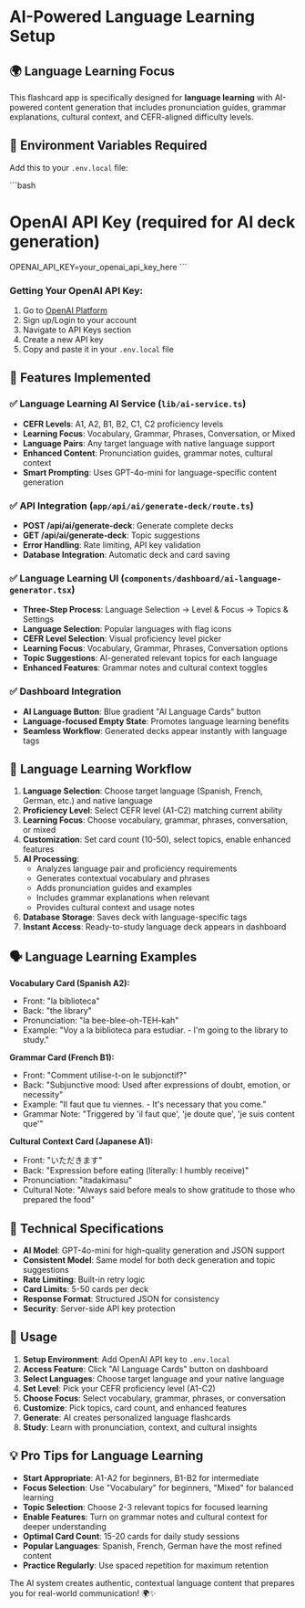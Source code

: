 # AI-Powered Language Learning Setup

## 🌍 Language Learning Focus

This flashcard app is specifically designed for **language learning** with AI-powered content generation that includes pronunciation guides, grammar explanations, cultural context, and CEFR-aligned difficulty levels.

## 🔑 Environment Variables Required

Add this to your `.env.local` file:

\`\`\`bash
# OpenAI API Key (required for AI deck generation)
OPENAI_API_KEY=your_openai_api_key_here
\`\`\`

### Getting Your OpenAI API Key:
1. Go to [OpenAI Platform](https://platform.openai.com/)
2. Sign up/Login to your account
3. Navigate to API Keys section
4. Create a new API key
5. Copy and paste it in your `.env.local` file

## 🎯 Features Implemented

### ✅ **Language Learning AI Service** (`lib/ai-service.ts`)
- **CEFR Levels**: A1, A2, B1, B2, C1, C2 proficiency levels
- **Learning Focus**: Vocabulary, Grammar, Phrases, Conversation, or Mixed
- **Language Pairs**: Any target language with native language support
- **Enhanced Content**: Pronunciation guides, grammar notes, cultural context
- **Smart Prompting**: Uses GPT-4o-mini for language-specific content generation

### ✅ **API Integration** (`app/api/ai/generate-deck/route.ts`)
- **POST /api/ai/generate-deck**: Generate complete decks
- **GET /api/ai/generate-deck**: Topic suggestions
- **Error Handling**: Rate limiting, API key validation
- **Database Integration**: Automatic deck and card saving

### ✅ **Language Learning UI** (`components/dashboard/ai-language-generator.tsx`)
- **Three-Step Process**: Language Selection → Level & Focus → Topics & Settings
- **Language Selection**: Popular languages with flag icons
- **CEFR Level Selection**: Visual proficiency level picker
- **Learning Focus**: Vocabulary, Grammar, Phrases, Conversation options
- **Topic Suggestions**: AI-generated relevant topics for each language
- **Enhanced Features**: Grammar notes and cultural context toggles

### ✅ **Dashboard Integration**
- **AI Language Button**: Blue gradient "AI Language Cards" button
- **Language-focused Empty State**: Promotes language learning benefits
- **Seamless Workflow**: Generated decks appear instantly with language tags

## 🔄 Language Learning Workflow

1. **Language Selection**: Choose target language (Spanish, French, German, etc.) and native language
2. **Proficiency Level**: Select CEFR level (A1-C2) matching current ability
3. **Learning Focus**: Choose vocabulary, grammar, phrases, conversation, or mixed
4. **Customization**: Set card count (10-50), select topics, enable enhanced features
5. **AI Processing**: 
   - Analyzes language pair and proficiency requirements
   - Generates contextual vocabulary and phrases
   - Adds pronunciation guides and examples
   - Includes grammar explanations when relevant
   - Provides cultural context and usage notes
6. **Database Storage**: Saves deck with language-specific tags
7. **Instant Access**: Ready-to-study language deck appears in dashboard

## 🗣️ Language Learning Examples

**Vocabulary Card (Spanish A2):**
- Front: "la biblioteca"
- Back: "the library"
- Pronunciation: "la bee-blee-oh-TEH-kah"
- Example: "Voy a la biblioteca para estudiar. - I'm going to the library to study."

**Grammar Card (French B1):**
- Front: "Comment utilise-t-on le subjonctif?"
- Back: "Subjunctive mood: Used after expressions of doubt, emotion, or necessity"
- Example: "Il faut que tu viennes. - It's necessary that you come."
- Grammar Note: "Triggered by 'il faut que', 'je doute que', 'je suis content que'"

**Cultural Context Card (Japanese A1):**
- Front: "いただきます"
- Back: "Expression before eating (literally: I humbly receive)"
- Pronunciation: "itadakimasu"
- Cultural Note: "Always said before meals to show gratitude to those who prepared the food"

## 🔧 Technical Specifications

- **AI Model**: GPT-4o-mini for high-quality generation and JSON support
- **Consistent Model**: Same model for both deck generation and topic suggestions
- **Rate Limiting**: Built-in retry logic
- **Card Limits**: 5-50 cards per deck
- **Response Format**: Structured JSON for consistency
- **Security**: Server-side API key protection

## 🚀 Usage

1. **Setup Environment**: Add OpenAI API key to `.env.local`
2. **Access Feature**: Click "AI Language Cards" button on dashboard
3. **Select Languages**: Choose target language and your native language
4. **Set Level**: Pick your CEFR proficiency level (A1-C2)
5. **Choose Focus**: Select vocabulary, grammar, phrases, or conversation
6. **Customize**: Pick topics, card count, and enhanced features
7. **Generate**: AI creates personalized language flashcards
8. **Study**: Learn with pronunciation, context, and cultural insights

## 💡 Pro Tips for Language Learning

- **Start Appropriate**: A1-A2 for beginners, B1-B2 for intermediate
- **Focus Selection**: Use "Vocabulary" for beginners, "Mixed" for balanced learning
- **Topic Selection**: Choose 2-3 relevant topics for focused learning
- **Enable Features**: Turn on grammar notes and cultural context for deeper understanding
- **Optimal Card Count**: 15-20 cards for daily study sessions
- **Popular Languages**: Spanish, French, German have the most refined content
- **Practice Regularly**: Use spaced repetition for maximum retention

The AI system creates authentic, contextual language content that prepares you for real-world communication! 🌍✨
